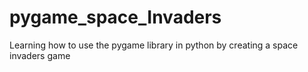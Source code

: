 # pygame_space_Invaders
Learning how to use the pygame library in python by creating a space invaders game
